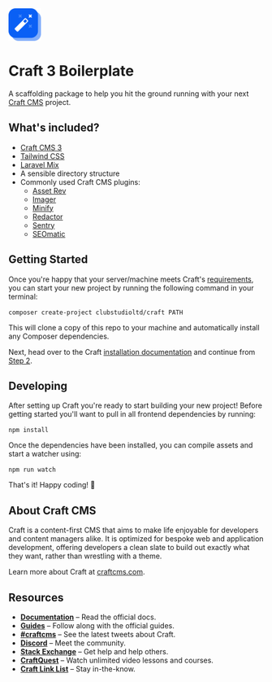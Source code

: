 <img src="./resources/img/svg/logo.svg" width="64">

# Craft 3 Boilerplate

A scaffolding package to help you hit the ground running with your next [Craft CMS](https://craftcms.com) project.

## What's included?

* [Craft CMS 3](https://craftcms.com)
* [Tailwind CSS](https://tailwindcss.com)
* [Laravel Mix](https://laravel-mix.com)
* A sensible directory structure
* Commonly used Craft CMS plugins:
  * [Asset Rev](https://github.com/clubstudioltd/craft-asset-rev)
  * [Imager](https://github.com/aelvan/Imager-Craft)
  * [Minify](https://github.com/nystudio107/craft-minify)
  * [Redactor](https://github.com/craftcms/redactor)
  * [Sentry](https://github.com/lukeyouell/craft-sentry)
  * [SEOmatic](https://github.com/nystudio107/craft-seomatic)

## Getting Started

Once you're happy that your server/machine meets Craft's [requirements](https://docs.craftcms.com/v3/requirements.html), you can start your new project by running the following command in your terminal:

```
composer create-project clubstudioltd/craft PATH
```

This will clone a copy of this repo to your machine and automatically install any Composer dependencies.

Next, head over to the Craft [installation documentation](https://docs.craftcms.com/v3/installation.html) and continue from [Step 2](https://docs.craftcms.com/v3/installation.html#step-2-set-the-file-permissions).

## Developing

After setting up Craft you're ready to start building your new project! Before getting started you'll want to pull in all frontend dependencies by running:

```
npm install
```

Once the dependencies have been installed, you can compile assets and start a watcher using:

```
npm run watch
```

That's it! Happy coding! 🎉

## About Craft CMS

Craft is a content-first CMS that aims to make life enjoyable for developers and content managers alike. It is optimized for bespoke web and application development, offering developers a clean slate to build out exactly what they want, rather than wrestling with a theme.

Learn more about Craft at [craftcms.com](https://craftcms.com).

## Resources
- **[Documentation](http://docs.craftcms.com/v3/)** – Read the official docs.
- **[Guides](https://craftcms.com/guides)** – Follow along with the official guides.
- **[#craftcms](https://twitter.com/hashtag/craftcms)** – See the latest tweets about Craft.
- **[Discord](https://craftcms.com/discord)** – Meet the community.
- **[Stack Exchange](http://craftcms.stackexchange.com/)** – Get help and help others.
- **[CraftQuest](https://craftquest.io/)** – Watch unlimited video lessons and courses.
- **[Craft Link List](http://craftlinklist.com/)** – Stay in-the-know.
